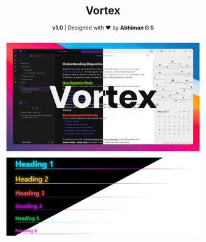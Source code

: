 <h1 align="center">Vortex</h1>
<div align="center">
<strong>v1.0</strong> | Designed with ❤️ by <strong>Abhiman G S</strong>
</div>
<br>

![Luminex Cover Image](assets/cover-hd.png)

![Luminex Cover Image](assets/headings.png)
